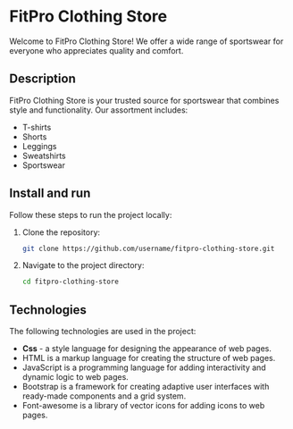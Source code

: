 # FitPro Clothing Store

Welcome to FitPro Clothing Store! We offer a wide range of sportswear for everyone who appreciates quality and comfort.

## Description

FitPro Clothing Store is your trusted source for sportswear that combines style and functionality. Our assortment includes:

- T-shirts
- Shorts
- Leggings
- Sweatshirts
- Sportswear

## Install and run

Follow these steps to run the project locally:

1. Clone the repository:
    ```bash
    git clone https://github.com/username/fitpro-clothing-store.git
    ```

2. Navigate to the project directory:
    ```bash
    cd fitpro-clothing-store
    ```

## Technologies

The following technologies are used in the project:

- **Css** - a style language for designing the appearance of web pages.
- HTML is a markup language for creating the structure of web pages.
- JavaScript is a programming language for adding interactivity and dynamic logic to web pages.
- Bootstrap is a framework for creating adaptive user interfaces with ready-made components and a grid system.
- Font-awesome is a library of vector icons for adding icons to web pages.
